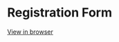 # Registration Form

<a href="https://66bf43a6c1d24000083cf993--registrationformapp.netlify.app/" target="_blank">View in browser</a>
